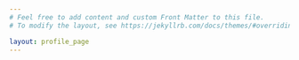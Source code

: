 ```yaml
---
# Feel free to add content and custom Front Matter to this file.
# To modify the layout, see https://jekyllrb.com/docs/themes/#overriding-theme-defaults

layout: profile_page
---
```

